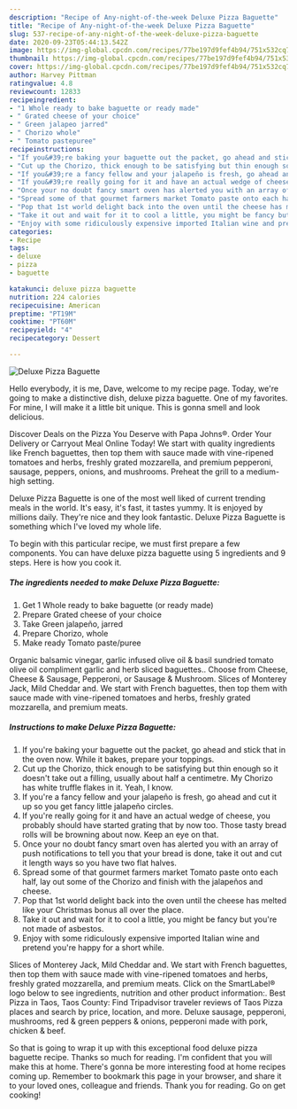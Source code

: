 ```yaml
---
description: "Recipe of Any-night-of-the-week Deluxe Pizza Baguette"
title: "Recipe of Any-night-of-the-week Deluxe Pizza Baguette"
slug: 537-recipe-of-any-night-of-the-week-deluxe-pizza-baguette
date: 2020-09-23T05:44:13.542Z
image: https://img-global.cpcdn.com/recipes/77be197d9fef4b94/751x532cq70/deluxe-pizza-baguette-recipe-main-photo.jpg
thumbnail: https://img-global.cpcdn.com/recipes/77be197d9fef4b94/751x532cq70/deluxe-pizza-baguette-recipe-main-photo.jpg
cover: https://img-global.cpcdn.com/recipes/77be197d9fef4b94/751x532cq70/deluxe-pizza-baguette-recipe-main-photo.jpg
author: Harvey Pittman
ratingvalue: 4.8
reviewcount: 12833
recipeingredient:
- "1 Whole ready to bake baguette or ready made"
- " Grated cheese of your choice"
- " Green jalapeo jarred"
- " Chorizo whole"
- " Tomato pastepuree"
recipeinstructions:
- "If you&#39;re baking your baguette out the packet, go ahead and stick that in the oven now. While it bakes, prepare your toppings."
- "Cut up the Chorizo, thick enough to be satisfying but thin enough so it doesn&#39;t take out a filling, usually about half a centimetre. My Chorizo has white truffle flakes in it. Yeah, I know."
- "If you&#39;re a fancy fellow and your jalapeño is fresh, go ahead and cut it up so you get fancy little jalapeño circles."
- "If you&#39;re really going for it and have an actual wedge of cheese, you probably should have started grating that by now too. Those tasty bread rolls will be browning about now. Keep an eye on that."
- "Once your no doubt fancy smart oven has alerted you with an array of push notifications to tell you that your bread is done, take it out and cut it length ways so you have two flat halves."
- "Spread some of that gourmet farmers market Tomato paste onto each half, lay out some of the Chorizo and finish with the jalapeños and cheese."
- "Pop that 1st world delight back into the oven until the cheese has melted like your Christmas bonus all over the place."
- "Take it out and wait for it to cool a little, you might be fancy but you&#39;re not made of asbestos."
- "Enjoy with some ridiculously expensive imported Italian wine and pretend you&#39;re happy for a short while."
categories:
- Recipe
tags:
- deluxe
- pizza
- baguette

katakunci: deluxe pizza baguette 
nutrition: 224 calories
recipecuisine: American
preptime: "PT19M"
cooktime: "PT60M"
recipeyield: "4"
recipecategory: Dessert

---
```



![Deluxe Pizza Baguette](https://img-global.cpcdn.com/recipes/77be197d9fef4b94/751x532cq70/deluxe-pizza-baguette-recipe-main-photo.jpg)

Hello everybody, it is me, Dave, welcome to my recipe page. Today, we're going to make a distinctive dish, deluxe pizza baguette. One of my favorites. For mine, I will make it a little bit unique. This is gonna smell and look delicious.

Discover Deals on the Pizza You Deserve with Papa Johns®. Order Your Delivery or Carryout Meal Online Today! We start with quality ingredients like French baguettes, then top them with sauce made with vine-ripened tomatoes and herbs, freshly grated mozzarella, and premium pepperoni, sausage, peppers, onions, and mushrooms. Preheat the grill to a medium-high setting.

Deluxe Pizza Baguette is one of the most well liked of current trending meals in the world. It's easy, it's fast, it tastes yummy. It is enjoyed by millions daily. They're nice and they look fantastic. Deluxe Pizza Baguette is something which I've loved my whole life.


To begin with this particular recipe, we must first prepare a few components. You can have deluxe pizza baguette using 5 ingredients and 9 steps. Here is how you cook it.

<!--inarticleads1-->

##### The ingredients needed to make Deluxe Pizza Baguette:

1. Get 1 Whole ready to bake baguette (or ready made)
1. Prepare  Grated cheese of your choice
1. Take  Green jalapeño, jarred
1. Prepare  Chorizo, whole
1. Make ready  Tomato paste/puree


Organic balsamic vinegar, garlic infused olive oil &amp; basil sundried tomato olive oil compliment garlic and herb sliced baguettes.. Choose from Cheese, Cheese &amp; Sausage, Pepperoni, or Sausage &amp; Mushroom. Slices of Monterey Jack, Mild Cheddar and. We start with French baguettes, then top them with sauce made with vine-ripened tomatoes and herbs, freshly grated mozzarella, and premium meats. 

<!--inarticleads2-->

##### Instructions to make Deluxe Pizza Baguette:

1. If you&#39;re baking your baguette out the packet, go ahead and stick that in the oven now. While it bakes, prepare your toppings.
1. Cut up the Chorizo, thick enough to be satisfying but thin enough so it doesn&#39;t take out a filling, usually about half a centimetre. My Chorizo has white truffle flakes in it. Yeah, I know.
1. If you&#39;re a fancy fellow and your jalapeño is fresh, go ahead and cut it up so you get fancy little jalapeño circles.
1. If you&#39;re really going for it and have an actual wedge of cheese, you probably should have started grating that by now too. Those tasty bread rolls will be browning about now. Keep an eye on that.
1. Once your no doubt fancy smart oven has alerted you with an array of push notifications to tell you that your bread is done, take it out and cut it length ways so you have two flat halves.
1. Spread some of that gourmet farmers market Tomato paste onto each half, lay out some of the Chorizo and finish with the jalapeños and cheese.
1. Pop that 1st world delight back into the oven until the cheese has melted like your Christmas bonus all over the place.
1. Take it out and wait for it to cool a little, you might be fancy but you&#39;re not made of asbestos.
1. Enjoy with some ridiculously expensive imported Italian wine and pretend you&#39;re happy for a short while.


Slices of Monterey Jack, Mild Cheddar and. We start with French baguettes, then top them with sauce made with vine-ripened tomatoes and herbs, freshly grated mozzarella, and premium meats. Click on the SmartLabel® logo below to see ingredients, nutrition and other product information:. Best Pizza in Taos, Taos County: Find Tripadvisor traveler reviews of Taos Pizza places and search by price, location, and more. Deluxe sausage, pepperoni, mushrooms, red &amp; green peppers &amp; onions, pepperoni made with pork, chicken &amp; beef. 

So that is going to wrap it up with this exceptional food deluxe pizza baguette recipe. Thanks so much for reading. I'm confident that you will make this at home. There's gonna be more interesting food at home recipes coming up. Remember to bookmark this page in your browser, and share it to your loved ones, colleague and friends. Thank you for reading. Go on get cooking!
